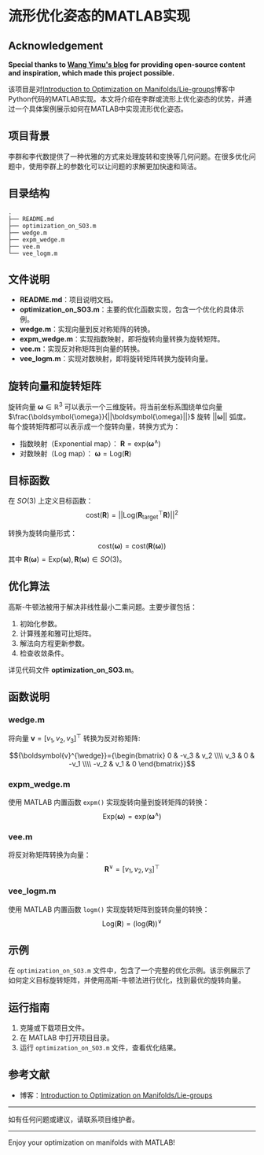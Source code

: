 # 流形优化姿态的MATLAB实现

## Acknowledgement

**Special thanks to [Wang Yimu's blog](https://wang-yimu.com/) for providing open-source content and inspiration, which made this project possible.**

该项目是对[Introduction to Optimization on Manifolds/Lie-groups](https://wang-yimu.com/introduction-to-optimization-on-manifolds/)博客中Python代码的MATLAB实现。本文将介绍在李群或流形上优化姿态的优势，并通过一个具体案例展示如何在MATLAB中实现流形优化姿态。

## 项目背景

李群和李代数提供了一种优雅的方式来处理旋转和变换等几何问题。在很多优化问题中，使用李群上的参数化可以让问题的求解更加快速和简洁。

## 目录结构

```
.
├── README.md
├── optimization_on_SO3.m
├── wedge.m
├── expm_wedge.m
├── vee.m
└── vee_logm.m
```

## 文件说明

- **README.md**：项目说明文档。
- **optimization_on_SO3.m**：主要的优化函数实现，包含一个优化的具体示例。
- **wedge.m**：实现向量到反对称矩阵的转换。
- **expm_wedge.m**：实现指数映射，即将旋转向量转换为旋转矩阵。
- **vee.m**：实现反对称矩阵到向量的转换。
- **vee_logm.m**：实现对数映射，即将旋转矩阵转换为旋转向量。

## 旋转向量和旋转矩阵

旋转向量 $\boldsymbol{\omega} \in \mathbb{R}^3$ 可以表示一个三维旋转。将当前坐标系围绕单位向量 $\frac{\boldsymbol{\omega}}{||\boldsymbol{\omega}||}$ 旋转 $||\boldsymbol{\omega}||$ 弧度。每个旋转矩阵都可以表示成一个旋转向量，转换方式为：

- 指数映射（Exponential map）： $\boldsymbol{R}=\text{exp}(\boldsymbol{\omega}^{\wedge})$
- 对数映射（Log map）： $\boldsymbol{\omega}=\text{Log}(\boldsymbol{R})$

## 目标函数

在 $SO(3)$ 上定义目标函数：
$$\text{cost}(\boldsymbol{R}) = ||{\text{Log}\left(\boldsymbol{R}_{\text{target}}^{\top}\boldsymbol{R}\right)}||^2$$

转换为旋转向量形式：
$$\text{cost}(\boldsymbol{\omega}) = \text{cost}(\boldsymbol{R}(\boldsymbol{\omega}))$$
其中 $\boldsymbol{R}(\boldsymbol{\omega}) = \text{Exp}(\boldsymbol{\omega}), \boldsymbol{R}(\boldsymbol{\omega}) \in SO(3)$。

## 优化算法

高斯-牛顿法被用于解决非线性最小二乘问题。主要步骤包括：
1. 初始化参数。
2. 计算残差和雅可比矩阵。
3. 解法向方程更新参数。
4. 检查收敛条件。

详见代码文件 **optimization_on_SO3.m**。

## 函数说明

### wedge.m
将向量 $\boldsymbol{v} = [v_1, v_2, v_3]^\top$ 转换为反对称矩阵: 

$${\boldsymbol{v}^{\wedge}}={\begin{bmatrix} 0 & -v_3 & v_2 
\\\\ v_3 & 0 & -v_1 
\\\\ -v_2 & v_1 & 0 \end{bmatrix}}$$

### expm_wedge.m
使用 MATLAB 内置函数 `expm()` 实现旋转向量到旋转矩阵的转换：
$$\text{Exp}(\boldsymbol{\omega}) = \text{exp}(\boldsymbol{\omega}^\wedge)$$

### vee.m
将反对称矩阵转换为向量：
$$\boldsymbol{R}^{\vee} = [v_1, v_2, v_3]^\top$$

### vee_logm.m
使用 MATLAB 内置函数 `logm()` 实现旋转矩阵到旋转向量的转换：
$$\text{Log}(\boldsymbol{R}) = (\text{log}(\boldsymbol{R}))^\vee$$

## 示例

在 `optimization_on_SO3.m` 文件中，包含了一个完整的优化示例。该示例展示了如何定义目标旋转矩阵，并使用高斯-牛顿法进行优化，找到最优的旋转向量。

## 运行指南

1. 克隆或下载项目文件。
2. 在 MATLAB 中打开项目目录。
3. 运行 `optimization_on_SO3.m` 文件，查看优化结果。

## 参考文献

- 博客：[Introduction to Optimization on Manifolds/Lie-groups](https://wang-yimu.com/introduction-to-optimization-on-manifolds/)

---

如有任何问题或建议，请联系项目维护者。

---

Enjoy your optimization on manifolds with MATLAB!

